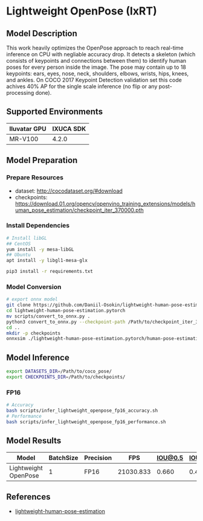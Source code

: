 # Lightweight OpenPose (IxRT)

## Model Description

This work heavily optimizes the OpenPose approach to reach real-time inference on CPU with negliable accuracy drop. It
detects a skeleton (which consists of keypoints and connections between them) to identify human poses for every person
inside the image. The pose may contain up to 18 keypoints: ears, eyes, nose, neck, shoulders, elbows, wrists, hips,
knees, and ankles. On COCO 2017 Keypoint Detection validation set this code achives 40% AP for the single scale
inference (no flip or any post-processing done).

## Supported Environments

| Iluvatar GPU | IXUCA SDK |
|--------------|-----------|
| MR-V100      | 4.2.0     |

## Model Preparation

### Prepare Resources

- dataset: <http://cocodataset.org/#download>
- checkpoints: <https://download.01.org/opencv/openvino_training_extensions/models/human_pose_estimation/checkpoint_iter_370000.pth>

### Install Dependencies

```bash
# Install libGL
## CentOS
yum install -y mesa-libGL
## Ubuntu
apt install -y libgl1-mesa-glx

pip3 install -r requirements.txt
```

### Model Conversion

```bash
# export onnx model
git clone https://github.com/Daniil-Osokin/lightweight-human-pose-estimation.pytorch.git
cd lightweight-human-pose-estimation.pytorch
mv scripts/convert_to_onnx.py .
python3 convert_to_onnx.py --checkpoint-path /Path/to/checkpoint_iter_370000.pth
cd ..
mkdir -p checkpoints
onnxsim ./lightweight-human-pose-estimation.pytorch/human-pose-estimation.onnx ./checkpoints/lightweight_openpose.onnx
```

## Model Inference

```bash
export DATASETS_DIR=/Path/to/coco_pose/
export CHECKPOINTS_DIR=/Path/to/checkpoints/
```

### FP16

```bash
# Accuracy
bash scripts/infer_lightweight_openpose_fp16_accuracy.sh
# Performance
bash scripts/infer_lightweight_openpose_fp16_performance.sh
```

## Model Results

| Model                | BatchSize | Precision | FPS       | IOU@0.5 | IOU@0.5:0.95 |
|----------------------|-----------|-----------|-----------|---------|--------------|
| Lightweight OpenPose | 1         | FP16      | 21030.833 | 0.660   | 0.401        |

## References

- [lightweight-human-pose-estimation](https://github.com/Daniil-Osokin/lightweight-human-pose-estimation.pytorch)
